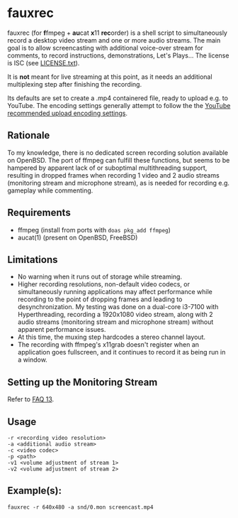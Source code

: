 fauxrec
=======

fauxrec (for **f**fmpeg + **au**cat **x**11 **rec**order) is a shell script to
simultaneously record a desktop video stream and one or more audio streams. The
main goal is to allow screencasting with additional voice-over stream for
comments, to record instructions, demonstrations, Let's Plays... The license is
ISC (see [LICENSE.txt](LICENSE.txt)).

It is **not** meant for live streaming at this point, as it needs an additional
multiplexing step after finishing the recording.

Its defaults are set to create a .mp4 containered file, ready to upload e.g. to
YouTube. The encoding settings generally attempt to follow the the [YouTube
recommended upload encoding
settings](https://support.google.com/youtube/answer/1722171?hl=en).

Rationale
---------

To my knowledge, there is no dedicated screen recording solution available on
OpenBSD. The port of ffmpeg can fulfill these functions, but seems to be
hampered by apparent lack of or suboptimal multithreading support, resulting
in dropped frames when recording 1 video and 2 audio streams (monitoring stream
and microphone stream), as is needed for recording e.g. gameplay while
commenting.

Requirements
------------

* ffmpeg (install from ports with `doas pkg_add ffmpeg`)
* aucat(1) (present on OpenBSD, FreeBSD)

Limitations
-----------

* No warning when it runs out of storage while streaming.
* Higher recording resolutions, non-default video codecs, or simultaneously
  running applications may affect performance while recording to the point of
  dropping frames and leading to desynchronization. My testing was done on a
  dual-core i3-7100 with Hyperthreading, recording a 1920x1080 video stream,
  along with 2 audio streams (monitoring stream and microphone stream) without
  apparent performance issues.
* At this time, the muxing step hardcodes a stereo channel layout.
* The recording with ffmpeg's x11grab doesn't register when an application goes
  fullscreen, and it continues to record it as being run in a window.

Setting up the Monitoring Stream
--------------------------------

Refer to [FAQ 13](https://www.openbsd.org/faq/faq13.html#recordmon).

Usage
-----

```
-r <recording video resolution>
-a <additional audio stream>
-c <video codec>
-p <path>
-v1 <volume adjustment of stream 1>
-v2 <volume adjustment of stream 2>
```

Example(s):
-----------

`fauxrec -r 640x480 -a snd/0.mon screencast.mp4`
